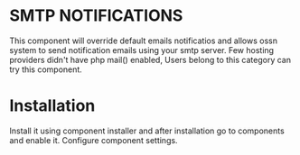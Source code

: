 SMTP NOTIFICATIONS
==================

This component will override default emails notificatios and allows ossn system to send notification emails using your smtp server.
Few hosting providers didn't have php mail() enabled, Users belong to this category can try this component.

Installation
============

Install it using component installer and after installation go to components and enable it. Configure component settings.

